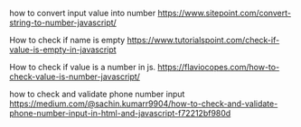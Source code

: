
how to convert input value into number 
https://www.sitepoint.com/convert-string-to-number-javascript/


How to check if name is empty
https://www.tutorialspoint.com/check-if-value-is-empty-in-javascript


How to check if value is a number in js.
https://flaviocopes.com/how-to-check-value-is-number-javascript/


how to check and validate phone number input
https://medium.com/@sachin.kumarr9904/how-to-check-and-validate-phone-number-input-in-html-and-javascript-f72212bf980d